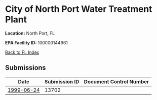 # City of North Port Water Treatment Plant

**Location:** North Port, FL

**EPA Facility ID:** 100000144961

[Back to FL Index](../../index.md)

## Submissions

| Date | Submission ID | Document Control Number |
|------|--------------|-------------------------|
| [1999-06-24](submissions/13702.md) | 13702 |  |
